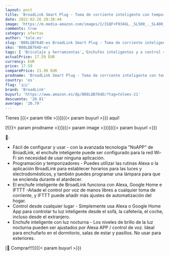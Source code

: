 ```yaml
---
layout: post
title: 'BroadLink Smart Plug - Toma de corriente inteligente con temporizador Wi-Fi y luz nocturna - Funciona con Alexa/Google Home/IFTTT  no requiere Hub - 16A  SP4L-EU  paquete de 2 unidades '
date: 2022-02-26 20:38:44
image: 'https://m.media-amazon.com/images/I/31QF+F934GL._SL500_._SL400_.jpg'
comments: true
category: ofertas
author: 'tole.es'
slug: 'B08LQB764D-es BroadLink Smart Plug - Toma de corriente inteligente con...'
sku: 'B08LQB764D-es'
tags: [ 'Bricolaje y herramientas','Enchufes inteligentes y a control remoto','Enchufes y accesorios','Instalación eléctrica','broadlink','google','home', ]
actualPrice: 17.59 EUR
currency: EUR
price: 17.59
comparePrice: 21.99 EUR
prodname: 'BroadLink Smart Plug - Toma de corriente inteligente con temporizador Wi-Fi y luz nocturna - Funciona con Alexa/Google Home/IFTTT  no requiere Hub - 16A  SP4L-EU  paquete de 2 unidades '
country: 'es'
flag: '🇪🇸'
brand: 'BroadLink'
buyurl: 'https://www.amazon.es/dp/B08LQB764D/?tag=tolees-21'
descuento: '20.01'
average: '20.79'
---
```


Tienes [{{< param title >}}]({{< param buyurl >}}) aqui!

[![{{< param prodname >}}]({{< param image >}})]({{< param buyurl >}})

🔎:

- Fácil de configurar y usar - con la avanzada tecnología "NoAPP" de BroadLink, el enchufe inteligente puede ser configurado para la red Wi-Fi sin necesidad de usar ninguna aplicación.
- Programación y temporizadores - Puedes utilizar las rutinas Alexa o la aplicación BroadLink para establecer horarios para las luces y electrodomésticos, y también puedes programar una lámpara para que se encienda durante el atardecer.
- El enchufe inteligente de BroadLink funciona con Alexa, Google Home e IFTTT -Añade el control por voz de manos libres a cualquier toma de corriente, y IFTTT puede añadir más ajustes de automatización del hogar.
- Control desde cualquier lugar - Simplemente usa Alexa o Google Home App para controlar tu luz inteligente desde el sofá, la cafetería, el coche, incluso desde el extranjero.
- Enchufe inteligente con luz nocturna - Los niveles de brillo de la luz nocturna pueden ser ajustados por Alexa APP / control de voz. Ideal para enchufarlo en el dormitorio, salas de estar y pasillos. No usar para exteriores.

[🛒 Comprar!!!]({{< param buyurl >}})
